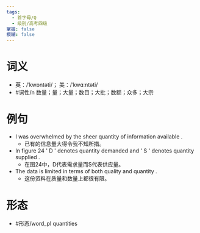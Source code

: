 ```yaml
---
tags:
  - 首字母/Q
  - 级别/高考四级
掌握: false
模糊: false
---
```

# 词义
- 英：/ˈkwɒntəti/； 美：/ˈkwɑːntəti/
- #词性/n  数量；量；大量；数目；大批；数额；众多；大宗
# 例句
- I was overwhelmed by the sheer quantity of information available .
	- 已有的信息量大得令我不知所措。
- In figure 24 ' D ' denotes quantity demanded and ' S ' denotes quantity supplied .
	- 在图24中，D代表需求量而S代表供应量。
- The data is limited in terms of both quality and quantity .
	- 这份资料在质量和数量上都很有限。
# 形态
- #形态/word_pl quantities
